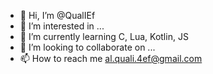 - 👋 Hi, I’m @QualIEf
- 👀 I’m interested in ...
- 🌱 I’m currently learning C, Lua, Kotlin, JS
- 💞️ I’m looking to collaborate on ...
- 📫 How to reach me al.quali.4ef@gmail.com

<!---
QualIEf/QualIEf is a ✨ special ✨ repository because its `README.md` (this file) appears on your GitHub profile.
You can click the Preview link to take a look at your changes.
--->
